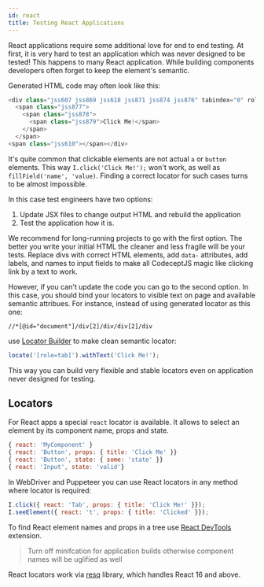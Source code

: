 ```yaml
---
id: react
title: Testing React Applications
---
```


React applications require some additional love for end to end testing.
At first, it is very hard to test an application which was never designed to be tested!
This happens to many React application. While building components developers often forget to keep the element's semantic.

Generated HTML code may often look like this:

```js
<div class="jss607 jss869 jss618 jss871 jss874 jss876" tabindex="0" role="tab" aria-selected="true" style="pointer-events: auto;">
  <span class="jss877">
    <span class="jss878">
      <span class="jss879">Click Me!</span>
    </span>
  </span>
<span class="jss610"></span></div>
```

It's quite common that clickable elements are not actual `a` or `button` elements. This way `I.click('Click Me!');` won't work, as well as `fillField('name', 'value)`. Finding a correct locator for such cases turns to be almost impossible.

In this case test engineers have two options:

1. Update JSX files to change output HTML and rebuild the application
1. Test the application how it is.

We recommend for long-running projects to go with the first option. The better you write your initial HTML the cleaner and less fragile will be your tests. Replace divs with correct HTML elements, add `data-` attributes, add labels, and names to input fields to make all CodeceptJS magic like clicking link by a text to work.

However, if you can't update the code you can go to the second option. In this case, you should bind your locators to visible text on page and available semantic attribues. For instance, instead of using generated locator as this one:

```
//*[@id="document"]/div[2]/div/div[2]/div
```

use [Locator Builder](https://codecept.io/locators#locator-builder) to make clean semantic locator:

```js
locate('[role=tab]').withText('Click Me!');
```

This way you can build very flexible and stable locators even on application never designed for testing.

## Locators

For React apps a special `react` locator is available. It allows to select an element by its component name, props and state.

```js
{ react: 'MyComponent' }
{ react: 'Button', props: { title: 'Click Me' }}
{ react: 'Button', state: { some: 'state' }}
{ react: 'Input', state: 'valid'}
```

In WebDriver and Puppeteer you can use React locators in any method where locator is required:

```js
I.click({ react: 'Tab', props: { title: 'Click Me!' }});
I.seeElement({ react: 't', props: { title: 'Clicked' }});
```

To find React element names and props in a tree use [React DevTools](https://chrome.google.com/webstore/detail/react-developer-tools/fmkadmapgofadopljbjfkapdkoienihi) extension.

> Turn off minifcation for application builds otherwise component names will be uglified as well

React locators work via [resq](https://github.com/baruchvlz/resq) library, which handles React 16 and above.
